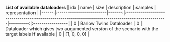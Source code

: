**List of available dataloaders**
|   idx | name                    |   size | description                                                                                       |   samples | representation   |
|------:|:------------------------|-------:|:--------------------------------------------------------------------------------------------------|----------:|:-----------------|
|     0 | Barlow Twins Dataloader |      0 | Dataloader which gives two augumented version of the scenario with the target labels if available |         0 | [1, 0, 0, 0]     |
